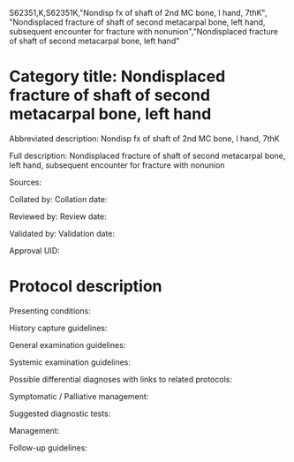 S62351,K,S62351K,"Nondisp fx of shaft of 2nd MC bone, l hand, 7thK", "Nondisplaced fracture of shaft of second metacarpal bone, left hand, subsequent encounter for fracture with nonunion","Nondisplaced fracture of shaft of second metacarpal bone, left hand"
# Category title: Nondisplaced fracture of shaft of second metacarpal bone, left hand

Abbreviated description: Nondisp fx of shaft of 2nd MC bone, l hand, 7thK

Full description: Nondisplaced fracture of shaft of second metacarpal bone, left hand, subsequent encounter for fracture with nonunion

Sources:

Collated by:
Collation date:

Reviewed by:
Review date:

Validated by:
Validation date:

Approval UID:

# Protocol description

Presenting conditions:

History capture guidelines:

General examination guidelines:

Systemic examination guidelines:

Possible differential diagnoses with links to related protocols:

Symptomatic / Palliative management:

Suggested diagnostic tests:

Management:

Follow-up guidelines:
